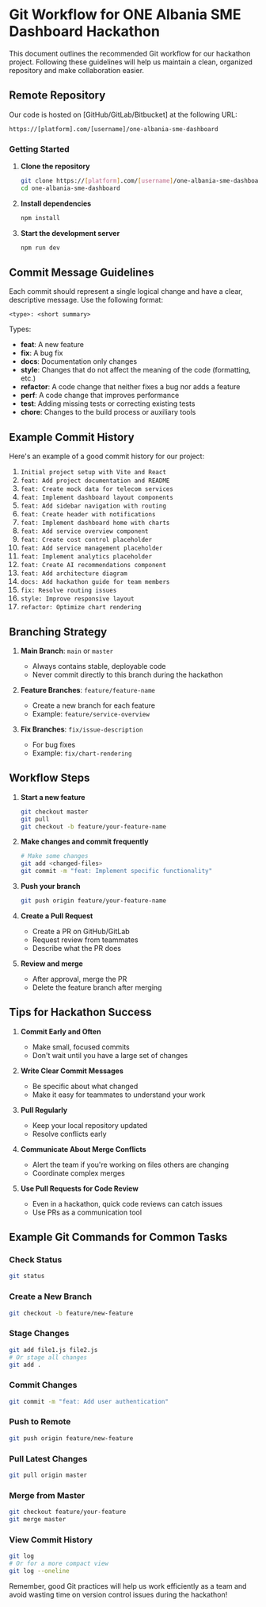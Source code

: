 # Git Workflow for ONE Albania SME Dashboard Hackathon

This document outlines the recommended Git workflow for our hackathon project. Following these guidelines will help us maintain a clean, organized repository and make collaboration easier.

## Remote Repository

Our code is hosted on [GitHub/GitLab/Bitbucket] at the following URL:
```
https://[platform].com/[username]/one-albania-sme-dashboard
```

### Getting Started

1. **Clone the repository**
   ```bash
   git clone https://[platform].com/[username]/one-albania-sme-dashboard.git
   cd one-albania-sme-dashboard
   ```

2. **Install dependencies**
   ```bash
   npm install
   ```

3. **Start the development server**
   ```bash
   npm run dev
   ```

## Commit Message Guidelines

Each commit should represent a single logical change and have a clear, descriptive message. Use the following format:

```
<type>: <short summary>
```

Types:
- **feat**: A new feature
- **fix**: A bug fix
- **docs**: Documentation only changes
- **style**: Changes that do not affect the meaning of the code (formatting, etc.)
- **refactor**: A code change that neither fixes a bug nor adds a feature
- **perf**: A code change that improves performance
- **test**: Adding missing tests or correcting existing tests
- **chore**: Changes to the build process or auxiliary tools

## Example Commit History

Here's an example of a good commit history for our project:

1. `Initial project setup with Vite and React`
2. `feat: Add project documentation and README`
3. `feat: Create mock data for telecom services`
4. `feat: Implement dashboard layout components`
5. `feat: Add sidebar navigation with routing`
6. `feat: Create header with notifications`
7. `feat: Implement dashboard home with charts`
8. `feat: Add service overview component`
9. `feat: Create cost control placeholder`
10. `feat: Add service management placeholder`
11. `feat: Implement analytics placeholder`
12. `feat: Create AI recommendations component`
13. `feat: Add architecture diagram`
14. `docs: Add hackathon guide for team members`
15. `fix: Resolve routing issues`
16. `style: Improve responsive layout`
17. `refactor: Optimize chart rendering`

## Branching Strategy

1. **Main Branch**: `main` or `master`
   - Always contains stable, deployable code
   - Never commit directly to this branch during the hackathon

2. **Feature Branches**: `feature/feature-name`
   - Create a new branch for each feature
   - Example: `feature/service-overview`

3. **Fix Branches**: `fix/issue-description`
   - For bug fixes
   - Example: `fix/chart-rendering`

## Workflow Steps

1. **Start a new feature**
   ```bash
   git checkout master
   git pull
   git checkout -b feature/your-feature-name
   ```

2. **Make changes and commit frequently**
   ```bash
   # Make some changes
   git add <changed-files>
   git commit -m "feat: Implement specific functionality"
   ```

3. **Push your branch**
   ```bash
   git push origin feature/your-feature-name
   ```

4. **Create a Pull Request**
   - Create a PR on GitHub/GitLab
   - Request review from teammates
   - Describe what the PR does

5. **Review and merge**
   - After approval, merge the PR
   - Delete the feature branch after merging

## Tips for Hackathon Success

1. **Commit Early and Often**
   - Make small, focused commits
   - Don't wait until you have a large set of changes

2. **Write Clear Commit Messages**
   - Be specific about what changed
   - Make it easy for teammates to understand your work

3. **Pull Regularly**
   - Keep your local repository updated
   - Resolve conflicts early

4. **Communicate About Merge Conflicts**
   - Alert the team if you're working on files others are changing
   - Coordinate complex merges

5. **Use Pull Requests for Code Review**
   - Even in a hackathon, quick code reviews can catch issues
   - Use PRs as a communication tool

## Example Git Commands for Common Tasks

### Check Status
```bash
git status
```

### Create a New Branch
```bash
git checkout -b feature/new-feature
```

### Stage Changes
```bash
git add file1.js file2.js
# Or stage all changes
git add .
```

### Commit Changes
```bash
git commit -m "feat: Add user authentication"
```

### Push to Remote
```bash
git push origin feature/new-feature
```

### Pull Latest Changes
```bash
git pull origin master
```

### Merge from Master
```bash
git checkout feature/your-feature
git merge master
```

### View Commit History
```bash
git log
# Or for a more compact view
git log --oneline
```

Remember, good Git practices will help us work efficiently as a team and avoid wasting time on version control issues during the hackathon!
